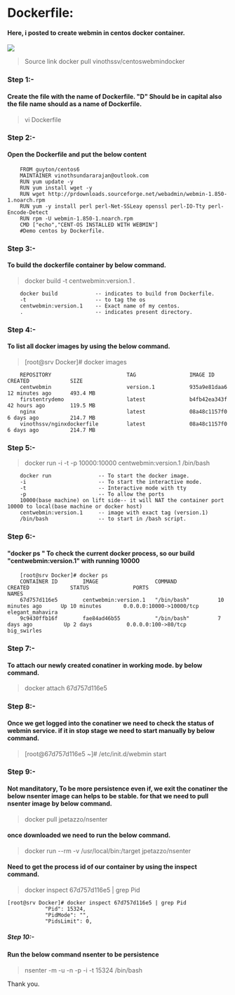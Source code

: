 # Dockerfile:

#### Here, i posted to create webmin in centos docker container.
![](https://microsoftcloudexplorer.gallerycdn.vsassets.io/extensions/microsoftcloudexplorer/visualstudiotoolsfordocker-preview/0.41.0/1482142258056/176081/2/DockerIcon.png)

> Source link docker pull vinothssv/centoswebmindocker

### Step 1:-
#### Create the file with the name of Dockerfile. "D" Should be in capital also the file name should as a name of Dockerfile.

> vi Dockerfile 
### Step 2:-
#### Open the Dockerfile and put the below content
        FROM guyton/centos6
        MAINTAINER vinothsundararajan@outlook.com
        RUN yum update -y
        RUN yum install wget -y
        RUN wget http://prdownloads.sourceforge.net/webadmin/webmin-1.850-1.noarch.rpm
        RUN yum -y install perl perl-Net-SSLeay openssl perl-IO-Tty perl-Encode-Detect 
        RUN rpm -U webmin-1.850-1.noarch.rpm
        CMD ["echo","CENT-OS INSTALLED WITH WEBMIN"]
        #Demo centos by Dockerfile.
### Step 3:-

#### To build the dockerfile container by below command.
>docker build -t centwebmin:version.1 .

        docker build     		-- indicates to build from Dockerfile.
        -t 			            -- to tag the os
        centwebmin:version.1	-- Exact name of my centos.
        .		            	-- indicates present directory.

### Step 4:-
#### To list all docker images by using the below command.

 >[root@srv Docker]# docker images
 
        REPOSITORY                        TAG                 IMAGE ID            CREATED             SIZE
        centwebmin                        version.1           935a9e81daa6        12 minutes ago      493.4 MB
        firstentrydemo                    latest              b4fb42ea343f        42 hours ago        119.5 MB
        nginx                             latest              08a48c1157f0        6 days ago          214.7 MB
        vinothssv/nginxdockerfile         latest              08a48c1157f0        6 days ago          214.7 MB
    
### Step 5:-
> docker run -i -t -p 10000:10000 centwebmin:version.1 /bin/bash

        docker run               -- To start the docker image.
        -i                       -- To start the interactive mode.
        -t                       -- Interactive mode with tty
        -p                       -- To allow the ports
        10000(base machine) on lift side-- it will NAT the container port 10000 to local(base machine or docker host)
        centwebmin:version.1     -- image with exact tag (version.1)
        /bin/bash                -- to start in /bash script.


### Step 6:-

#### "docker ps " To check the current docker process, so our build "centwebmin:version.1" with running 10000

        [root@srv Docker]# docker ps
        CONTAINER ID        IMAGE                  COMMAND             CREATED             STATUS              PORTS                      NAMES
        67d757d116e5        centwebmin:version.1   "/bin/bash"         10 minutes ago      Up 10 minutes       0.0.0.0:10000->10000/tcp   elegant_mahavira
        9c9430ffb16f        fae84ad46b55           "/bin/bash"         7 days ago          Up 2 days           0.0.0.0:100->80/tcp        big_swirles
### Step 7:-
#### To attach our newly created conatiner in working mode. by below command.

>docker attach 67d757d116e5

### Step 8:- 
#### Once we get logged into the conatiner we need to check the status of webmin service. if it in stop stage we need to start manually by below command.

>[root@67d757d116e5 ~]# /etc/init.d/webmin start

### Step 9:-
#### Not manditatory, To be more persistence even if, we exit the conatiner the below nsenter image can helps to be stable.  for that we need to pull nsenter image by below command.
> docker pull jpetazzo/nsenter

#### once downloaded we need to run the below command.
> docker run --rm -v /usr/local/bin:/target jpetazzo/nsenter

#### Need to get the process id of our container by using the  inspect command.
>docker inspect 67d757d116e5 | grep Pid

    [root@srv Docker]# docker inspect 67d757d116e5 | grep Pid
                "Pid": 15324,
                "PidMode": "",
                "PidsLimit": 0,

##### Step 10:-
#### Run the below command nsenter to be persistence
>nsenter -m -u -n -p -i -t 15324 /bin/bash

Thank you.
